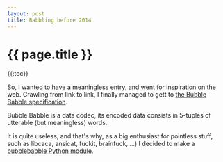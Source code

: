 ```yaml
---
layout: post
title: Babbling before 2014
---
```


{{ page.title }}
================

{{:toc}}


So, I wanted to have a meaningless entry, and went for inspiration on the web.
Crawling from link to link, I finally managed to gett to [the Bubble Babble specification](http://web.mit.edu/kenta/www/one/bubblebabble/spec/jrtrjwzi/draft-huima-01.txt).

Bubble Babble is a data codec, its encoded data consists in 5-tuples of utterable (but meaningless) words.

It is quite useless, and that's why, as a big enthusiast for pointless stuff, such as libcaca, ansicat, fuckit, brainfuck, ...) I decided to make a [bubblebabble Python module](https://gitorious.org/python-bubblebabble/python-bubblebabble).

